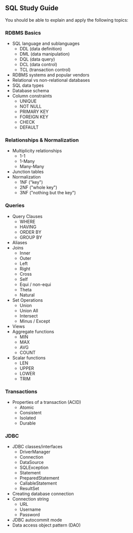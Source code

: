 ## SQL Study Guide

You should be able to explain and apply the following topics:

### RDBMS Basics
- SQL language and sublanguages
  - DDL (data definition)
  - DML (data manipulation)
  - DQL (data query)
  - DCL (data control)
  - TCL (transaction control)
- RDBMS systems and popular vendors
- Relational vs non-relational databases
- SQL data types
- Database schema
- Column constraints
  - UNIQUE
  - NOT NULL
  - PRIMARY KEY
  - FOREIGN KEY
  - CHECK
  - DEFAULT

### Relationships & Normalization
- Multiplicity relationships
  - 1-1
  - 1-Many
  - Many-Many
- Junction tables
- Normalization
  - 1NF ("key")
  - 2NF ("whole key")
  - 3NF ("nothing but the key")

### Queries
- Query Clauses
  - WHERE
  - HAVING
  - ORDER BY
  - GROUP BY
- Aliases
- Joins
  - Inner
  - Outer
  - Left
  - Right
  - Cross
  - Self
  - Equi / non-equi
  - Theta
  - Natural
- Set Operations
  - Union
  - Union All
  - Intersect
  - Minus / Except
- Views
- Aggregate functions
  - MIN
  - MAX
  - AVG
  - COUNT
- Scalar functions
  - LEN
  - UPPER
  - LOWER
  - TRIM
 
### Transactions
- Properties of a transaction (ACID)
  - Atomic
  - Consistent
  - Isolated
  - Durable
  
### JDBC
- JDBC classes/interfaces
  - DriverManager
  - Connection
  - DataSource
  - SQLException
  - Statement
  - PreparedStatement
  - CallableStatement
  - ResultSet
- Creating database connection
- Connection string
  - URL
  - Username
  - Password
- JDBC autocommit mode
- Data access object pattern (DAO)

